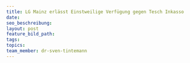 ```yaml
---
title: LG Mainz erlässt Einstweilige Verfügung gegen Tesch Inkasso
date:
seo_beschreibung:
layout: post
feature_bild_path:
tags:
topics:
team_member: dr-sven-tintemann
---
```


